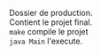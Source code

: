 Dossier de production.  
Contient le projet final.  
`make` compile le projet  
`java Main` l'execute.
